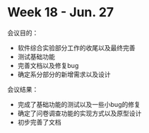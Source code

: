 ﻿#     Week 18 - Jun. 27


会议目的：

-   软件综合实验部分工作的收尾以及最终完善
-   测试基础功能
-   完善文档以及修复bug
-   确定系分部分的新增需求以及设计

会议结果：

-   完成了基础功能的测试以及一些小bug的修复
-   确定了问卷调查功能的实现方式以及原型设计
-   初步完善了文档